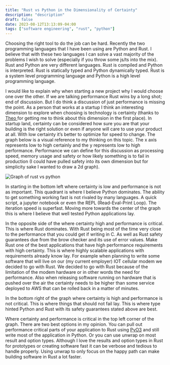 ```yaml
---
title: "Rust vs Python in the Dimensionality of Certainty"
description: "description"
draft: false
date: 2023-08-12T13:13:09-04:00
tags: ["software engineering", "rust", "python"]
---
```


Choosing the right tool to do the job can be hard. Recently the two programming languages that I have been using are Python and Rust. I believe that with these two languages I can solve a vast majority of the problems I wish to solve (especially if you throw some js/ts into the mix). Rust and Python are very different languages. Rust is compiled and Python is interpreted. Rust is statically typed and Python dynamically typed. Rust is a system level programming language and Python is a high level programming language.

I would like to explain why when starting a new project why I would choose one over the other. If we are talking performance Rust wins by a long shot; end of discussion. But I do think a discussion of just performance is missing the point. As a person that works at a startup I think an interesting dimension to explore when choosing is technology is certainty (thanks to [Theo ](https://www.youtube.com/@t3dotgg) for getting me to think about this dimension in the first place). In startup land, certainty can be considered how sure you are that your building is the right solution or even if anyone will care to use your product at all. With low certainty it’s better to optimize for speed to change. The graph below is a visual reference to my thinking on this topic. The x axis represents low to high certainly and the y represents low to high performance. Performance we can define for this discussion as processing speed, memory usage and safety or how likely something is to fail in production (I could have pulled safety into its own dimension but for simplicity sake I wanted to draw a 2d graph).

![Graph of rust vs python](rust-vs-python.png)

In starting in the bottom left where certainty is low and performance is not as important. This quadrant is where I believe Python dominates. The ability to get something working fast is not rivaled by many languages. A quick script, a jupyter notebook or even the REPL (Read-Eval-Print Loop). The iteration speed is superfast. Moving more towards the center of the graph this is where I believe that well tested Python applications lay.

In the opposite side of the where certainty high and performance is critical. This is where Rust dominates. With Rust being most of the time very close to the performance that you could get if writing in C. As well as Rust safety guarantees due from the brow checker and its use of error values. Make Rust one of the best applications that have high performance requirements with high certainty. This is where highly scalable applications with requirements already know lay. For example when planning to write some software that will live on our (my current employer) IOT cellular modem we decided to go with Rust. We decided to go with Rust because of the limitation of the modem hardware or in other words the need for performance. Also when releasing software running on hardware that is pushed over the air the certainty needs to be higher than some service deployed to AWS that can be rolled back in a matter of minutes.

In the bottom right of the graph where certainty is high and performance is not critical. This is where things that should not fail lay. This is where type hinted Python and Rust with its safety guarantees stated above are best.

Where certainty and performance is critical in the top left corner of the graph. There are two best options in my opinion. You can pull out performance critical parts of your application to Rust using [PyO3](https://github.com/PyO3/pyo3) and still write most of the application in Python. Or you can use unwrap on most result and option types. Although I love the results and option types in Rust for prototypes or creating software fast it can be verbose and tedious to handle properly. Using unwrap to only focus on the happy path can make building software in Rust a lot faster.
